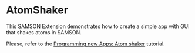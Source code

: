 # AtomShaker

This SAMSON Extension demonstrates how to create a simple [app](https://documentation.samson-connect.net/developers/latest/apps/) with GUI that shakes atoms in SAMSON.

Please, refer to the [Programming new Apps: Atom shaker](https://documentation.samson-connect.net/developers/latest/tutorials/atom-shaker/) tutorial.
